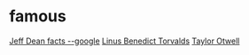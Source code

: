 # famous

[Jeff Dean facts --google](https://research.google/people/jeff/)
[Linus Benedict Torvalds](https://en.wikipedia.org/wiki/Linus_Torvalds)
[Taylor Otwell](https://medium.com/@taylorotwell)